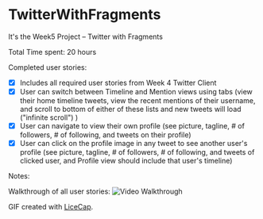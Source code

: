 TwitterWithFragments
====================
It's the Week5 Project – Twitter with Fragments

Total Time spent: 20 hours

Completed user stories:
* [x] Includes all required user stories from Week 4 Twitter Client 
* [x] User can switch between Timeline and Mention views using tabs (view their home timeline tweets, view the recent mentions of their username, and scroll to bottom of either of these lists and new tweets will load ("infinite scroll") )
* [x] User can navigate to view their own profile (see picture, tagline, # of followers, # of following, and tweets on their profile)
* [x] User can click on the profile image in any tweet to see another user's profile (see picture, tagline, # of followers, # of following, and tweets of clicked user, and Profile view should include that user's timeline) 

Notes:

Walkthrough of all user stories:
![Video Walkthrough](TwitterWithFragment.gif)

GIF created with [LiceCap](http://www.cockos.com/licecap/).
